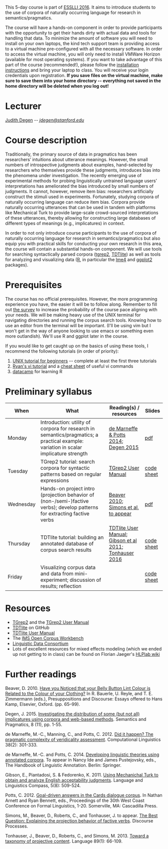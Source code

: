 This 5-day course is part of [ESSLLI 2016](http://esslli2016.unibz.it/). It aims to introduce students to the use of corpora of naturally occurring language for research in semantics/pragmatics.

The course will have a hands-on component in order to provide participants with the opportunity to get their hands dirty with actual data and tools for handling that data. To minimize the amount of software you will need to install on your own laptops, the kind tech support team is providing access to a virtual machine pre-configured with all the necessary software. In order to access the virtual machine, you will only need to install VMWare Horizon (available for most operating systems). If you want to take advantage of this part of the course (recommended!), please follow the [installation instructions](https://wiki.inf.unibz.it/public/vdi_labs#your_pcmacandriodioslinux_device) and bring your laptop to class. You will receive your login credentials upon registration. **If you save files on the virtual machine, make sure to save them into your home directory -- everything not saved in the home directory will be deleted when you log out!**

# Lecturer

[Judith Degen](https://sites.google.com/site/judithdegen/) -- *jdegen@stanford.edu*

# Course description

Traditionally, the primary source of data in pragmatics has been researchers’ intuitions about utterance meanings. However, the small numbers of introspective judgments about examples, hand-selected by researchers who themselves provide these judgments, introduces bias into the  phenomena under investigation.  The recently emerging use of experimental methods for probing linguistically untrained  language users’ interpretations has ameliorated the bias introduced by small numbers of judgments. It cannot, however, remove item bias: researchers  artificially construct the stimuli used in experiments. Fortunately, studying corpora of naturally occurring language can reduce item bias. Corpora provide naturally occurring utterances that can be used in tandem with platforms like Mechanical Turk to provide large-scale crowd-sourced interpretations of these utterances, thereby allowing for constructing large databases of different types of meanings (e.g., implicatures) in context. 

In order to not only introduce course participants to the use of corpora of naturally occurring language for research in semantics/pragmatics but also equip you with practical skills for conducting your own research in this area, the course will contain a substantial hands-on component. We will use tools for searching syntactically parsed corpora ([tgrep2](https://tedlab.mit.edu/~dr/Tgrep2/), [TDTlite](https://github.com/thegricean/TDTlite/)) as well as tools for analyzing and visualizing data ([R](https://www.r-project.org/), in particular the [lme4](https://cran.r-project.org/web/packages/lme4/lme4.pdf) and [ggplot2](http://ggplot2.org/) packages). 

# Prerequisites

The course has no official prerequisites. However, the more programming experience you have, the easier it will be to follow along. Remember to fill out [the survey](https://docs.google.com/forms/d/e/1FAIpQLSeEFAbBObNEkY4VoCX4Vbj4D-6NwhCMXoyN3GnVhe6Jv4srtg/viewform) to increase the probability of the course pace aligning with your needs.
We will be making heavy use of the UNIX terminal for navigating directories and running the corpus search tools. Knowing how to use an editor from the terminal will be important. (I'll be using vim but I won't get in the way of anyone looking to use emacs or something even more outlandish). We'll use R and ggplot later in the course.

If you would like to get caught up on the basics of using these tools, I recommend the following tutorials (in order of priority):

1. [UNIX tutorial for beginners](http://www.ee.surrey.ac.uk/Teaching/Unix/) -- complete at least the first three tutorials
2. [Ryan's vi tutorial](http://ryanstutorials.net/linuxtutorial/vi.php) and a [cheat sheet](http://www.lagmonster.org/docs/vi.html) of useful vi commands
3. [datacamp](https://www.datacamp.com/) for learning R

# Preliminary syllabus

When        | What               | Reading(s) / resources | Slides
---------- | ------------------ | ---------------------- | -------
Monday     | Introduction: utility of corpora for research in semantics/pragmatics; a practical example: variation in scalar implicature strength| [de Marneffe & Potts 2014](http://web.stanford.edu/~cgpotts/papers/demarneffe-potts-lingann.pdf); [Degen 2015](http://semprag.org/article/view/sp.8.11) | [pdf](https://github.com/thegricean/esslli2016_corpuspragmatics/blob/master/slides/day1_corpora.pdf)
Tuesday | TGrep2 tutorial: search corpora for syntactic patterns based on regular expressions | [TGrep2 User Manual](https://tedlab.mit.edu/~dr/Tgrep2/tgrep2.pdf) | [code sheet](https://github.com/thegricean/esslli2016_corpuspragmatics/blob/master/code_sheets/tgrep2.md)
Wednesday | Hands-on project intro (projection behavior of (non-/semi-)factive verbs); develop patterns for extracting factive verbs | [Beaver 2010](https://www.researchgate.net/publication/2840852_Have_you_noticed_that_your_Belly_Button_Lint_colour_is_related_to_the_colour_of_your_clothing); [Simons et al, to appear](http://www.cmu.edu/dietrich/philosophy/docs/simons/BestQuestion-Resubmission-FormattedForPosting-6-8-15.pdf) | [pdf](https://github.com/thegricean/esslli2016_corpuspragmatics/blob/master/slides/day234_factives.pdf)
Thursday | TDTlite tutorial: building an annotated database of corpus search results | [TDTlite User Manual](https://github.com/thegricean/TDTlite/blob/master/docs/tdt_manual.pdf); [Gibson et al 2011](https://github.com/thegricean/esslli2016_corpuspragmatics/blob/master/readings/gibson2011.pdf); [Tonhauser 2016](https://github.com/thegricean/esslli2016_corpuspragmatics/blob/master/readings/tonhauser-salt26.pdf)| [code sheet](https://github.com/thegricean/esslli2016_corpuspragmatics/blob/master/code_sheets/tdtlite.md)
Friday | Visualizing corpus data and data from mini-experiment; discussion of results; reflection | | [code sheet](https://github.com/thegricean/esslli2016_corpuspragmatics/blob/master/code_sheets/r.md)

# Resources

- [TGrep2](https://tedlab.mit.edu/~dr/Tgrep2/) and the [TGrep2 User Manual](https://tedlab.mit.edu/~dr/Tgrep2/tgrep2.pdf)
- [TDTlite](https://github.com/thegricean/TDTlite) on GitHub
- [TDTlite User Manual](https://github.com/thegricean/TDTlite/blob/master/docs/tdt_manual.pdf)
- The [IMS Open Corpus Workbench](http://cwb.sourceforge.net/)
- [Linguistic Data Consortium](https://www.ldc.upenn.edu/language-resources/data)
- Lots of excellent resources for mixed effects modeling (which we ended up not getting to in class) can be found on Florian Jaeger's [HLPlab wiki](https://wiki.bcs.rochester.edu/HlpLab/)

# Further readings

Beaver, D. 2010. [Have you Noticed that your Belly Button Lint Colour is Related to the Colour of your Clothing?](https://www.researchgate.net/publication/2840852_Have_you_noticed_that_your_Belly_Button_Lint_colour_is_related_to_the_colour_of_your_clothing) In R. Bauerle, U. Reyle, and T. E. Zimmermann (eds.), Presuppositions and Discourse: Essays offered to Hans Kamp, Elsevier, Oxford. (pp. 65–99).

Degen, J. 2015. [Investigating the distribution of some (but not all) implicatures using corpora and web-based methods](http://semprag.org/article/view/sp.8.11). Semantics and Pragmatics, 8 (11), pp. 1-55.

de Marneffe, M.-C., Manning, C., and Potts, C. 2012. [Did it happen? The pragmatic complexity of veridicality assessment](http://aclweb.org/anthology/J/J12/J12-2003.pdf). Computational Linguistics 38(2): 301-333.

de Marneffe, M.-C. and Potts, C. 2014. [Developing linguistic theories using annotated corpora](http://web.stanford.edu/~cgpotts/papers/demarneffe-potts-lingann.pdf). To appear in Nancy Ide and James Pustejovsky, eds., The Handbook of Linguistic Annotation. Berlin: Springer.

Gibson, E., Piantadosi, S. & Fedorenko, K. 2011. [Using Mechanichal Turk to obtain and analyze English acceptability judgments](https://github.com/thegricean/esslli2016_corpuspragmatics/blob/master/readings/gibson2011.pdf). Language and Linguistics Compass, 5(8): 509-524.

Potts, C. 2012. [Goal-driven answers in the Cards dialogue corpus](http://www.lingref.com/cpp/wccfl/30/abstract2800.html). In Nathan Arnett and Ryan Bennett, eds., Proceedings of the 30th West Coast Conference on Formal Linguistics, 1-20. Somerville, MA: Cascadilla Press. 

Simons, M., Beaver, D., Roberts, C., and Tonhauser, J. to appear. [The Best Question: Explaining the projection behavior of factive verbs](http://www.cmu.edu/dietrich/philosophy/docs/simons/BestQuestion-Resubmission-FormattedForPosting-6-8-15.pdf). Discourse Processes.

Tonhauser, J., Beaver, D., Roberts, C., and Simons, M. 2013. [Toward a taxonomy of projective content](http://www.ling.ohio-state.edu/~judith/Tonhauser-etal.pdf). Language 89(1): 66-109.